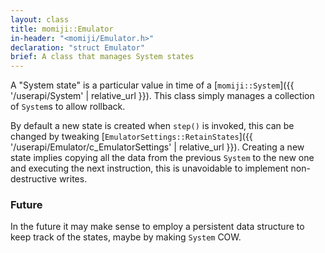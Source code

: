 ```yaml
---
layout: class
title: momiji::Emulator
in-header: "<momiji/Emulator.h>"
declaration: "struct Emulator"
brief: A class that manages System states
---
```


A "System state" is a particular value in time of a [`momiji::System`]({{ '/userapi/System' | relative_url }}).
This class simply manages a collection of `System`s to allow rollback.

By default a new state is created when `step()` is invoked, this can be changed
by tweaking [`EmulatorSettings::RetainStates`]({{ '/userapi/Emulator/c_EmulatorSettings' | relative_url }}). Creating a new state implies copying
all the data from the previous `System` to the new one and executing the next
instruction, this is unavoidable to implement non-destructive writes.

### Future

In the future it may make sense to employ a persistent data structure to keep
track of the states, maybe by making `System` COW.
